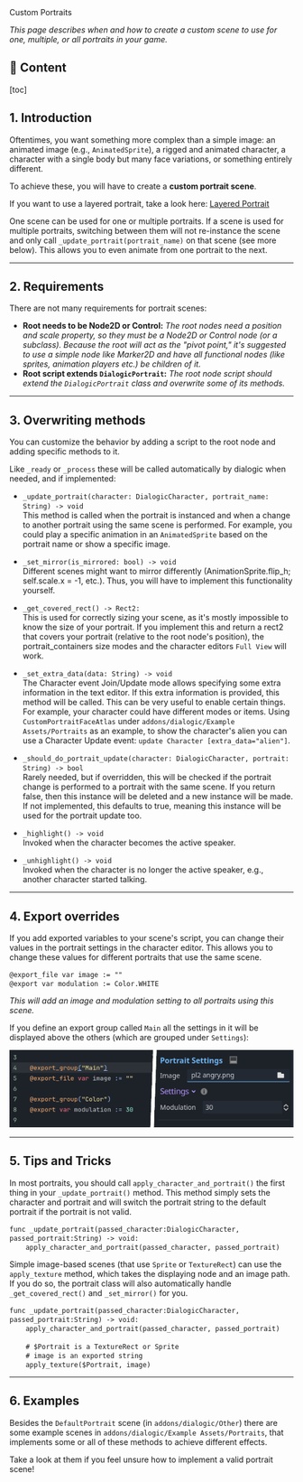 <div class="header-banner pineapple">
     <div class="header-label pineapple">Custom Portraits</div>
</div>

*This page describes when and how to create a custom scene to use for one, multiple, or all portraits in your game.*

## 📜 Content
[toc]

## 1. Introduction

Oftentimes, you want something more complex than a simple image: an animated image (e.g., `AnimatedSprite`), a rigged and animated character, a character with a single body but many face  variations, or something entirely different.

To achieve these, you will have to create a **custom portrait scene**.

If you want to use a layered portrait, take a look here: [Layered Portrait](layered-portrait.md)

One scene can be used for one or multiple portraits. If a scene is used for multiple portraits, switching between them will not re-instance the scene and only call `_update_portrait(portrait_name)` on that scene (see more below). This allows you to even animate from one portrait to the next.

---

## 2. Requirements

There are not many requirements for portrait scenes:

- **Root needs to be Node2D or Control:**
  *The root nodes need a position and scale property, so they must be a Node2D or Control node (or a subclass).
  Because the root will act as the "pivot point," it's suggested to use a simple node like Marker2D and have all functional nodes (like sprites, animation players etc.) be children of it.*
- **Root script extends `DialogicPortrait`:**
  *The root node script should extend the `DialogicPortrait` class and overwrite some of its methods.*

---

## 3. Overwriting methods

You can customize the behavior by adding a script to the root node and adding specific methods to it.

Like `_ready` or `_process` these will be called automatically by dialogic when needed, and if implemented:

- `_update_portrait(character: DialogicCharacter, portrait_name: String) -> void` \
This method is called when the portrait is instanced and when a change to another portrait using the same scene is performed. For example, you could play a specific animation in an `AnimatedSprite` based on the portrait name or show a specific image.

- `_set_mirror(is_mirrored: bool) -> void` \
Different scenes might want to mirror differently (AnimationSprite.flip_h; self.scale.x = -1, etc.). Thus, you will have to implement this functionality yourself.

- `_get_covered_rect() -> Rect2:` \
This is used for correctly sizing your scene, as it's mostly impossible to know the size of your portrait. If you implement this and return a rect2 that covers your portrait (relative to the root node's position), the portrait_containers size modes and the character editors `Full View` will work.

- `_set_extra_data(data: String) -> void` \
The Character event Join/Update mode allows specifying some extra information in the text editor. If this extra information is provided, this method will be called. This can be very useful to enable certain things. For example, your character could have different modes or items. Using `CustomPortraitFaceAtlas` under `addons/dialogic/Example Assets/Portraits` as an example, to show the character's alien you can use a Character Update event: `update Character [extra_data="alien"]`.

- `_should_do_portrait_update(character: DialogicCharacter, portrait: String) -> bool` \
Rarely needed, but if overridden, this will be checked if the portrait change is performed to a portrait with the same scene. If you return false, then this instance will be deleted and a new instance will be made. If not implemented, this defaults to true, meaning this instance will be used for the portrait update too.

- `_highlight() -> void` \
Invoked when the character becomes the active speaker.

- `_unhighlight() -> void` \
Invoked when the character is no longer the active speaker, e.g., another character started talking.

---

## 4. Export overrides

If you add exported variables to your scene's script, you can change their values in the portrait settings in the character editor.
This allows you to change these values for different portraits that use the same scene.

```gdscript
@export_file var image := ""
@export var modulation := Color.WHITE
```

*This will add an image and modulation setting to all portraits using this scene.*

If you define an export group called `Main` all the settings in it will be displayed above the others (which are grouped under `Settings`):

![Portrait Settings](media/custom-portrait-settings.png)

---

## 5. Tips and Tricks

In most portraits, you should call `apply_character_and_portrait()` the first thing in your `_update_portrait()` method. This method simply sets the character and portrait and will switch the portrait string to the default portrait if the portrait is not valid.

```gdscript
func _update_portrait(passed_character:DialogicCharacter, passed_portrait:String) -> void:
    apply_character_and_portrait(passed_character, passed_portrait)
```

Simple image-based scenes (that use `Sprite` or `TextureRect`) can use the `apply_texture` method, which takes the displaying node and an image path. If you do so, the portrait class will also automatically handle `_get_covered_rect()` and `_set_mirror()` for you.

```gdscript
func _update_portrait(passed_character:DialogicCharacter, passed_portrait:String) -> void:
    apply_character_and_portrait(passed_character, passed_portrait)
    
    # $Portrait is a TextureRect or Sprite
    # image is an exported string
    apply_texture($Portrait, image)
```

---

## 6. Examples

Besides the `DefaultPortrait` scene (in `addons/dialogic/Other`) there are some example scenes in `addons/dialogic/Example Assets/Portraits`, that implements some or all of these methods to achieve different effects.

Take a look at them if you feel unsure how to implement a valid portrait scene!
